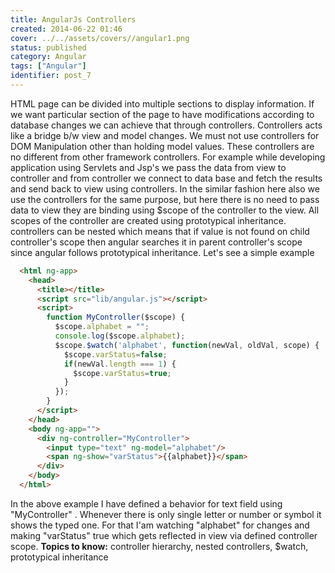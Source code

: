 ```yaml
---
title: AngularJs Controllers
created: 2014-06-22 01:46
cover: ../../assets/covers//angular1.png
status: published
category: Angular
tags: ["Angular"]
identifier: post_7
---
```

HTML page can be divided into multiple sections to display information. If we want particular section of the page to have modifications according to database changes we can achieve that through controllers. Controllers acts like a bridge b/w view and model changes. We must not use controllers for DOM Manipulation other than holding model values. These controllers are no different from other framework controllers. For example while developing application using Servlets and Jsp's we pass the data from view to controller and from controller we connect to data base and fetch the results and send back to view using controllers. In the similar fashion here also we use the controllers for the same purpose, but here there is no need to pass data to view they are binding using $scope of the controller to the view.  All scopes of the controller are created using prototypical inheritance. controllers can be nested which means that if value is not found on child controller's scope then angular searches it in parent controller's scope since angular follows prototypical inheritance. Let's see a simple example

```html
  <html ng-app>
    <head>
      <title></title>
      <script src="lib/angular.js"></script>
      <script>
        function MyController($scope) {
          $scope.alphabet = "";
          console.log($scope.alphabet);
          $scope.$watch('alphabet', function(newVal, oldVal, scope) {
            $scope.varStatus=false;
            if(newVal.length === 1) {
              $scope.varStatus=true;
            }
          });
        }
      </script>
    </head>
    <body ng-app="">
      <div ng-controller="MyController">
        <input type="text" ng-model="alphabet"/>
        <span ng-show="varStatus">{{alphabet}}</span>
      </div>
    </body>
  </html>
```

In the above example I have defined a behavior for text field using "MyController" . Whenever there is only single letter or number or symbol it shows the typed one. For that I'am watching "alphabet" for changes and making "varStatus" true which gets reflected in view via defined controller scope. **Topics to know:** controller hierarchy, nested controllers, $watch, prototypical inheritance
